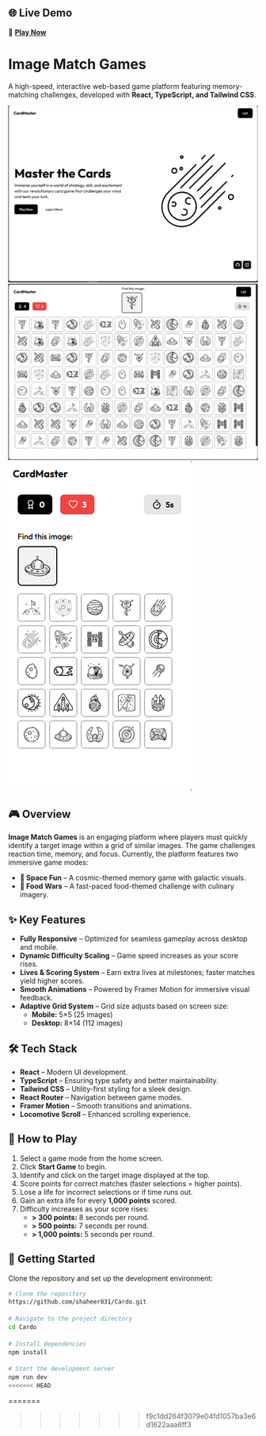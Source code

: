## 🌐 **Live Demo**  

🔗 [**Play Now**](https://cardo-git-main-shaheer831s-projects.vercel.app)  
# **Image Match Games**  


A high-speed, interactive web-based game platform featuring memory-matching challenges, developed with **React, TypeScript, and Tailwind CSS**.  

![Game Preview - Desktop](hero.png)  
![Game Preview - Gameplay](game.png)  
![Game Preview - Mobile](game-small-screen.png)  

## 🎮 **Overview**  

**Image Match Games** is an engaging platform where players must quickly identify a target image within a grid of similar images. The game challenges reaction time, memory, and focus. Currently, the platform features two immersive game modes:  

- **🚀 Space Fun** – A cosmic-themed memory game with galactic visuals.  
- **🍔 Food Wars** – A fast-paced food-themed challenge with culinary imagery.  

## ✨ **Key Features**  

- **Fully Responsive** – Optimized for seamless gameplay across desktop and mobile.  
- **Dynamic Difficulty Scaling** – Game speed increases as your score rises.  
- **Lives & Scoring System** – Earn extra lives at milestones; faster matches yield higher scores.  
- **Smooth Animations** – Powered by Framer Motion for immersive visual feedback.  
- **Adaptive Grid System** – Grid size adjusts based on screen size:  
  - **Mobile:** 5×5 (25 images)  
  - **Desktop:** 8×14 (112 images)  

## 🛠️ **Tech Stack**  

- **React** – Modern UI development.  
- **TypeScript** – Ensuring type safety and better maintainability.  
- **Tailwind CSS** – Utility-first styling for a sleek design.  
- **React Router** – Navigation between game modes.  
- **Framer Motion** – Smooth transitions and animations.  
- **Locomotive Scroll** – Enhanced scrolling experience.  

## 🎯 **How to Play**  

1. Select a game mode from the home screen.  
2. Click **Start Game** to begin.  
3. Identify and click on the target image displayed at the top.  
4. Score points for correct matches (faster selections = higher points).  
5. Lose a life for incorrect selections or if time runs out.  
6. Gain an extra life for every **1,000 points** scored.  
7. Difficulty increases as your score rises:  
   - **> 300 points:** 8 seconds per round.  
   - **> 500 points:** 7 seconds per round.  
   - **> 1,000 points:** 5 seconds per round.  

## 🚀 **Getting Started**  

Clone the repository and set up the development environment:  

```bash
# Clone the repository
https://github.com/shaheer831/Cardo.git

# Navigate to the project directory
cd Cardo

# Install dependencies
npm install

# Start the development server
npm run dev
<<<<<<< HEAD
```

=======
>>>>>>> f9c1dd264f3079e04fd1057ba3e6d1622aaa6ff3
